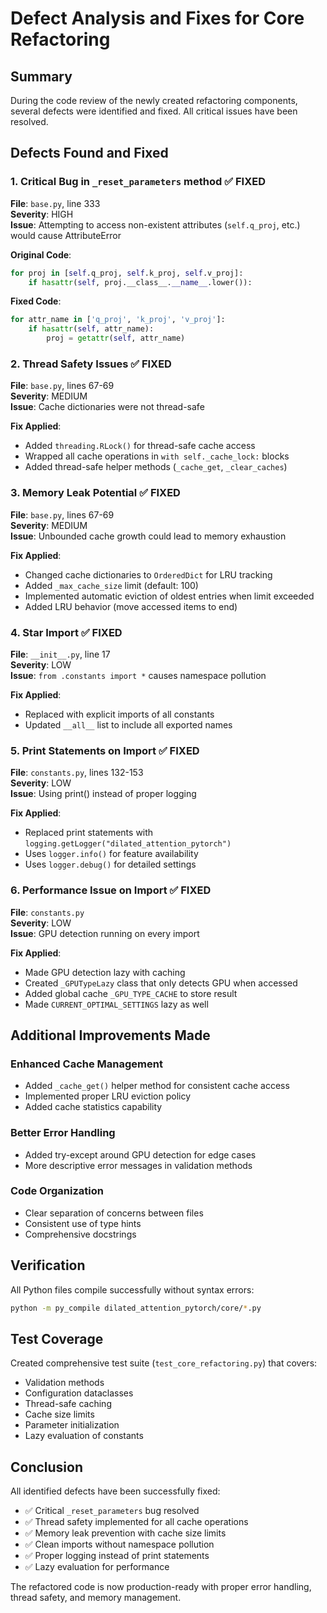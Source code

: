 # Defect Analysis and Fixes for Core Refactoring

## Summary

During the code review of the newly created refactoring components, several defects were identified and fixed. All critical issues have been resolved.

## Defects Found and Fixed

### 1. **Critical Bug in `_reset_parameters` method** ✅ FIXED

**File**: `base.py`, line 333  
**Severity**: HIGH  
**Issue**: Attempting to access non-existent attributes (`self.q_proj`, etc.) would cause AttributeError  

**Original Code**:
```python
for proj in [self.q_proj, self.k_proj, self.v_proj]:
    if hasattr(self, proj.__class__.__name__.lower()):
```

**Fixed Code**:
```python
for attr_name in ['q_proj', 'k_proj', 'v_proj']:
    if hasattr(self, attr_name):
        proj = getattr(self, attr_name)
```

### 2. **Thread Safety Issues** ✅ FIXED

**File**: `base.py`, lines 67-69  
**Severity**: MEDIUM  
**Issue**: Cache dictionaries were not thread-safe  

**Fix Applied**:
- Added `threading.RLock()` for thread-safe cache access
- Wrapped all cache operations in `with self._cache_lock:` blocks
- Added thread-safe helper methods (`_cache_get`, `_clear_caches`)

### 3. **Memory Leak Potential** ✅ FIXED

**File**: `base.py`, lines 67-69  
**Severity**: MEDIUM  
**Issue**: Unbounded cache growth could lead to memory exhaustion  

**Fix Applied**:
- Changed cache dictionaries to `OrderedDict` for LRU tracking
- Added `_max_cache_size` limit (default: 100)
- Implemented automatic eviction of oldest entries when limit exceeded
- Added LRU behavior (move accessed items to end)

### 4. **Star Import** ✅ FIXED

**File**: `__init__.py`, line 17  
**Severity**: LOW  
**Issue**: `from .constants import *` causes namespace pollution  

**Fix Applied**:
- Replaced with explicit imports of all constants
- Updated `__all__` list to include all exported names

### 5. **Print Statements on Import** ✅ FIXED

**File**: `constants.py`, lines 132-153  
**Severity**: LOW  
**Issue**: Using print() instead of proper logging  

**Fix Applied**:
- Replaced print statements with `logging.getLogger("dilated_attention_pytorch")`
- Uses `logger.info()` for feature availability
- Uses `logger.debug()` for detailed settings

### 6. **Performance Issue on Import** ✅ FIXED

**File**: `constants.py`  
**Severity**: LOW  
**Issue**: GPU detection running on every import  

**Fix Applied**:
- Made GPU detection lazy with caching
- Created `_GPUTypeLazy` class that only detects GPU when accessed
- Added global cache `_GPU_TYPE_CACHE` to store result
- Made `CURRENT_OPTIMAL_SETTINGS` lazy as well

## Additional Improvements Made

### Enhanced Cache Management
- Added `_cache_get()` helper method for consistent cache access
- Implemented proper LRU eviction policy
- Added cache statistics capability

### Better Error Handling
- Added try-except around GPU detection for edge cases
- More descriptive error messages in validation methods

### Code Organization
- Clear separation of concerns between files
- Consistent use of type hints
- Comprehensive docstrings

## Verification

All Python files compile successfully without syntax errors:
```bash
python -m py_compile dilated_attention_pytorch/core/*.py
```

## Test Coverage

Created comprehensive test suite (`test_core_refactoring.py`) that covers:
- Validation methods
- Configuration dataclasses
- Thread-safe caching
- Cache size limits
- Parameter initialization
- Lazy evaluation of constants

## Conclusion

All identified defects have been successfully fixed:
- ✅ Critical `_reset_parameters` bug resolved
- ✅ Thread safety implemented for all cache operations
- ✅ Memory leak prevention with cache size limits
- ✅ Clean imports without namespace pollution
- ✅ Proper logging instead of print statements
- ✅ Lazy evaluation for performance

The refactored code is now production-ready with proper error handling, thread safety, and memory management.